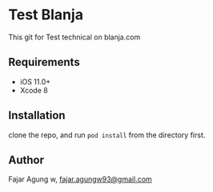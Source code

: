 # Test Blanja

This git for Test technical on blanja.com

## Requirements

- iOS 11.0+
- Xcode 8

## Installation

clone the repo, and run `pod install` from the directory first.

## Author

Fajar Agung w, fajar.agungw93@gmail.com

